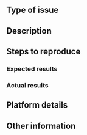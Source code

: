 ## Type of issue
<!-- Is this a bug, feature request, question, etc. ? -->

## Description
<!-- Describe the issue -->

## Steps to reproduce
<!--
  If this is a bug, please provide a list of steps to reproduce the issue and
  if possible a link to a test page or minimal demo of the problem via
  https://jsfiddle.net, http://jsbin.com or similar.
-->

### Expected results

### Actual results

## Platform details
<!-- Which versions of Prebid.js, browser / OS, node, npm, etc. -->

## Other information
<!-- References to related issue or PR #s, etc. -->
